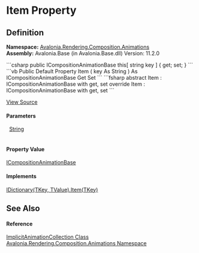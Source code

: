 # Item Property




## Definition
**Namespace:** <a href="N_Avalonia_Rendering_Composition_Animations">Avalonia.Rendering.Composition.Animations</a>  
**Assembly:** Avalonia.Base (in Avalonia.Base.dll) Version: 11.2.0

<Tabs groupId="api-code-preview">
<TabItem value="csharp" label="C#">
```csharp
public ICompositionAnimationBase this[
	string key
] { get; set; }
```
</TabItem>
<TabItem value="vb" label="VB">
```vb
Public Default Property Item ( 
	key As String
) As ICompositionAnimationBase
	Get
	Set
```
</TabItem>
<TabItem value="fsharp" label="F#">
```fsharp
abstract Item : ICompositionAnimationBase with get, set
override Item : ICompositionAnimationBase with get, set
```
</TabItem>
</Tabs>



<a href="https://github.com/AvaloniaUI/Avalonia/tree/master/src/Avalonia.Base/Rendering/Composition/Animations/ImplicitAnimationCollection.cs#L58" title="View the source code">View Source</a>



#### Parameters
<dl><dt>  <a href="https://learn.microsoft.com/dotnet/api/system.string" target="_blank" rel="noopener noreferrer">String</a></dt><dd> </dd></dl>

#### Property Value
<a href="T_Avalonia_Rendering_Composition_Animations_ICompositionAnimationBase">ICompositionAnimationBase</a>

#### Implements
<a href="https://learn.microsoft.com/dotnet/api/system.collections.generic.idictionary-2.item" target="_blank" rel="noopener noreferrer">IDictionary(TKey, TValue).Item(TKey)</a>  


## See Also


#### Reference
<a href="T_Avalonia_Rendering_Composition_Animations_ImplicitAnimationCollection">ImplicitAnimationCollection Class</a>  
<a href="N_Avalonia_Rendering_Composition_Animations">Avalonia.Rendering.Composition.Animations Namespace</a>  

